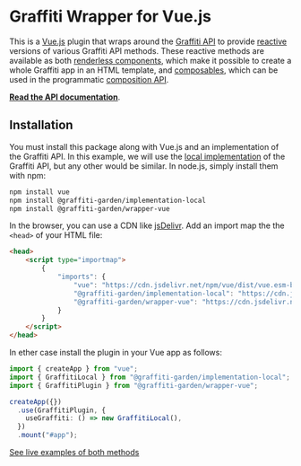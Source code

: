 # Graffiti Wrapper for Vue.js

This is a [Vue.js](https://vuejs.org/) plugin that wraps around
the [Graffiti API](https://api.graffiti.garden/classes/Graffiti.html)
to provide [reactive](https://en.wikipedia.org/wiki/Reactive_programming) versions
of various Graffiti API methods.
These reactive methods are available as both
[renderless components](https://vuejs.org/guide/components/slots#renderless-components),
which make it possible to create a whole Graffiti app in an HTML template,
and [composables](https://vuejs.org/guide/reusability/composables.html),
which can be used in the programmatic [composition API](https://vuejs.org/guide/extras/composition-api-faq.html).

[**Read the API documentation**](https://vue.graffiti.garden/variables/GraffitiPlugin.html).

## Installation

You must install this package along with Vue.js and an implementation of the Graffiti API.
In this example, we will use the [local implementation](https://github.com/graffiti-garden/implementation-local)
of the Graffiti API, but any other would be similar.
In node.js, simply install them with npm:

```bash
npm install vue
npm install @graffiti-garden/implementation-local
npm install @graffiti-garden/wrapper-vue
```

In the browser, you can use a CDN like
[jsDelivr](https://www.jsdelivr.com/).
Add an import map the the `<head>` of your HTML file:

```html
<head>
    <script type="importmap">
        {
            "imports": {
                "vue": "https://cdn.jsdelivr.net/npm/vue/dist/vue.esm-browser.js",
                "@graffiti-garden/implementation-local": "https://cdn.jsdelivr.net/npm/@graffiti-garden/implementation-local/dist/index.browser.js",
                "@graffiti-garden/wrapper-vue": "https://cdn.jsdelivr.net/npm/@graffiti-garden/wrapper-vue/dist/plugin.mjs"
            }
        }
    </script>
</head>
```

In ether case install the plugin in your Vue app as follows:

```typescript
import { createApp } from "vue";
import { GraffitiLocal } from "@graffiti-garden/implementation-local";
import { GraffitiPlugin } from "@graffiti-garden/wrapper-vue";

createApp({})
  .use(GraffitiPlugin, {
    useGraffiti: () => new GraffitiLocal(),
  })
  .mount("#app");
```

[See live examples of both methods](https://vue.graffiti.garden/examples/)
